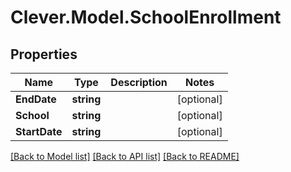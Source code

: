 # Clever.Model.SchoolEnrollment
## Properties

Name | Type | Description | Notes
------------ | ------------- | ------------- | -------------
**EndDate** | **string** |  | [optional] 
**School** | **string** |  | [optional] 
**StartDate** | **string** |  | [optional] 

[[Back to Model list]](../README.md#documentation-for-models) [[Back to API list]](../README.md#documentation-for-api-endpoints) [[Back to README]](../README.md)

